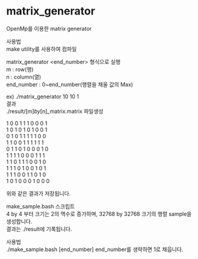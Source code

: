 # matrix_generator
OpenMp를 이용한 matrix generator  

사용법  
make utility를 사용하여 컴파일  
  
matrix_generator <m> <n> <end_number> 형식으로 실행  
m : row(행)  
n : column(열)  
end_number : 0~end_number(행렬을 채울 값의 Max)  
  
ex) ./matrix_generator 10 10 1  
결과   
./result/[m]_by_[n]_matrix.matrix 파일생성  
  
1 0 0 1 1 1 0 0 0 1  
1 0 1 0 1 0 1 0 0 1  
0 1 0 1 1 1 1 1 0 0  
1 1 0 0 1 1 1 1 1 1  
0 1 1 0 1 0 0 0 1 0  
1 1 1 1 0 0 0 1 1 1  
1 1 0 1 1 1 0 0 1 0  
1 1 1 0 1 0 0 1 0 1  
1 1 1 0 0 1 1 0 1 0  
1 0 1 0 0 0 1 0 0 0  
  
위와 같은 결과가 저장됩니다.  
  
make_sample.bash 스크립트  
4 by 4 부터 크기는 2의 멱수로 증가하며, 32768 by 32768 크기의 행렬 sample을 생성합니다.  
결과는 ./result에 기록됩니다.  
  
사용법  
./make_sample.bash [end_number]
end_number를 생략하면 1로 채웁니다.

